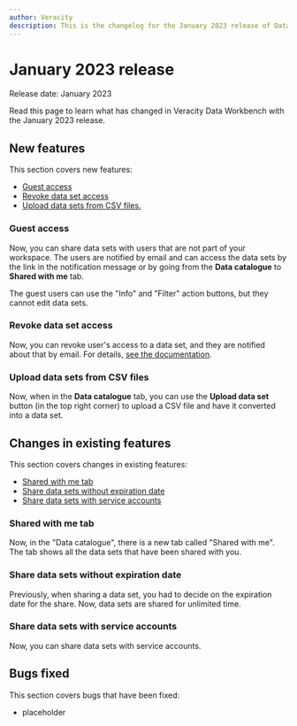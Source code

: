 ```yaml
---
author: Veracity
description: This is the changelog for the January 2023 release of Data Workbench.
---
```


# January 2023 release

Release date: January 2023

Read this page to learn what has changed in Veracity Data Workbench with the January 2023 release.

## New features

This section covers new features:
* [Guest access](#guest-access)
* [Revoke data set access](#revoke-data-set-access)
* [Upload data sets from CSV files.](#upload-data-sets-from-CSV-files)

### Guest access
Now, you can share data sets with users that are not part of your workspace. The users are notified by email and can access the data sets by the link in the notification message or by going from the **Data catalogue** to **Shared with me** tab.

The guest users can use the "Info" and "Filter" action buttons, but they cannot edit data sets.

### Revoke data set access
Now, you can revoke user's access to a data set, and they are notified about that by email. For details, [see the documentation](../dataworkbench.md).

### Upload data sets from CSV files
Now, when in the **Data catalogue** tab, you can use the **Upload data set** button (in the top right corner) to upload a CSV file and have it converted into a data set.

## Changes in existing features

This section covers changes in existing features:
* [Shared with me tab](#shared-with-me-tab)
* [Share data sets without expiration date](#share-data-sets-without-expiration-date)
* [Share data sets with service accounts](#share-data-sets-with-service-accounts)

### Shared with me tab
Now, in the "Data catalogue", there is a new tab called "Shared with me". The tab shows all the data sets that have been shared with you.

### Share data sets without expiration date
Previously, when sharing a data set, you had to decide on the expiration date for the share. Now, data sets are shared for unlimited time.

### Share data sets with service accounts
Now, you can share data sets with service accounts.

## Bugs fixed

This section covers bugs that have been fixed:
* placeholder